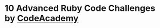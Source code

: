 # 10 Advanced Ruby Code Challenges by [CodeAcademy](https://www.codecademy.com/resources/blog/advanced-ruby-code-challenges/)